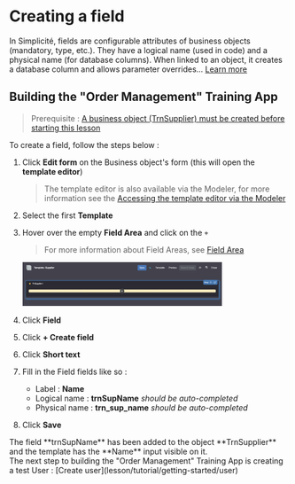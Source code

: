 Creating a field
====================

In Simplicité, fields are configurable attributes of business objects (mandatory, type, etc.). They have a logical name (used in code) and a physical name (for database columns). When linked to an object, it creates a database column and allows parameter overrides... [Learn more](/lesson/docs/core/attribute)

Building the "Order Management" Training App
---------------------------

> Prerequisite : [A business object (TrnSupplier) must be created before starting this lesson](/lesson/tutorial/getting-started/object)

To create a field, follow the steps below :

1. Click **Edit form** on the Business object's form (this will open the **template editor**)
	> The template editor is also available via the Modeler, for more information see the [Accessing the template editor via the Modeler](/lesson/docs/core/objects/business-objects#creation-assistant-via-the-modeler)
    <!--![alt text](edit-form.png)-->
2. Select the first **Template**
3. Hover over the empty **Field Area** and click on the `+`
    > For more information about Field Areas, see [Field Area](lesson/docs/core/objects/field-area)

    <img src="field-area.png" alt="field-area" width="75%"/>
    
4. Click **Field**
5. Click **+ Create field**
6. Click **Short text**
7. Fill in the Field fields like so :
    - Label : **Name**
    - Logical name : **trnSupName** *should be auto-completed* 
    - Physical name : **trn_sup_name** *should be auto-completed*
8. Click **Save**

<div class="sucess">The field **trnSupName** has been added to the object **TrnSupplier** and the template has the **Name** input visible on it.</div>

<div class="sucess">The next step to building the "Order Management" Training App is creating a test User : [Create user](lesson/tutorial/getting-started/user)</div>